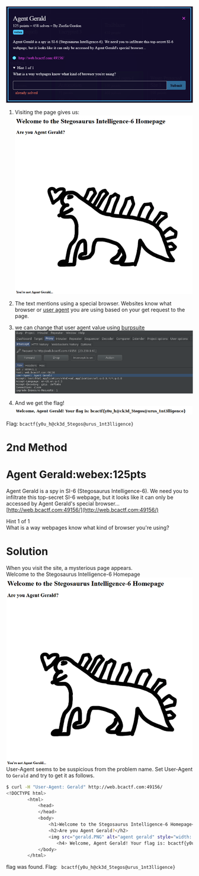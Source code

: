 ![Question](Screenshot_3.png)

1) Visiting the page gives us:
![page](Screenshot_2.png)

2) The text mentions using a special browser.  Websites know what browser or [user agent](https://developer.mozilla.org/en-US/docs/Web/HTTP/Headers/User-Agent) you are using based on your get request to the page.

3) we can change that user agent value using [burpsuite](https://portswigger.net/burp)
![burp](Screenshot_5.png)

4) And we get the flag! ![flag](Screenshot_1.png)

Flag: ```bcactf{y0u_h@ck3d_5tegos@urus_1nt3lligence}```


# 2nd Method

# Agent Gerald:webex:125pts
Agent Gerald is a spy in SI-6 (Stegosaurus Intelligence-6). We need you to infiltrate this top-secret SI-6 webpage, but it looks like it can only be accessed by Agent Gerald's special browser...  
[http://web.bcactf.com:49156/](http://web.bcactf.com:49156/)  
  
Hint 1 of 1  
What is a way webpages know what kind of browser you're using?  

# Solution
When you visit the site, a mysterious page appears.  
Welcome to the Stegosaurus Intelligence-6 Homepage  
![page](Screenshot_2.png)
User-Agent seems to be suspicious from the problem name.
Set User-Agent to `Gerald` and try to get it as follows.
```bash
$ curl -H "User-Agent: Gerald" http://web.bcactf.com:49156/
<!DOCTYPE html>
        <html>
            <head>
            </head>
            <body>
                <h1>Welcome to the Stegosaurus Intelligence-6 Homepage</h1>
                <h2>Are you Agent Gerald?</h2>
                <img src="gerald.PNG" alt="agent gerald" style="width: 50%"></img>
                   <h4> Welcome, Agent Gerald! Your flag is: bcactf{y0u_h@ck3d_5tegos@urus_1nt3lligence} </h4>
            </body>
        </html>
```
flag was found.
Flag: ``` bcactf{y0u_h@ck3d_5tegos@urus_1nt3lligence}```